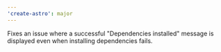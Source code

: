 ```yaml
---
'create-astro': major
---
```


Fixes an issue where a successful "Dependencies installed" message is displayed even when installing dependencies fails.
